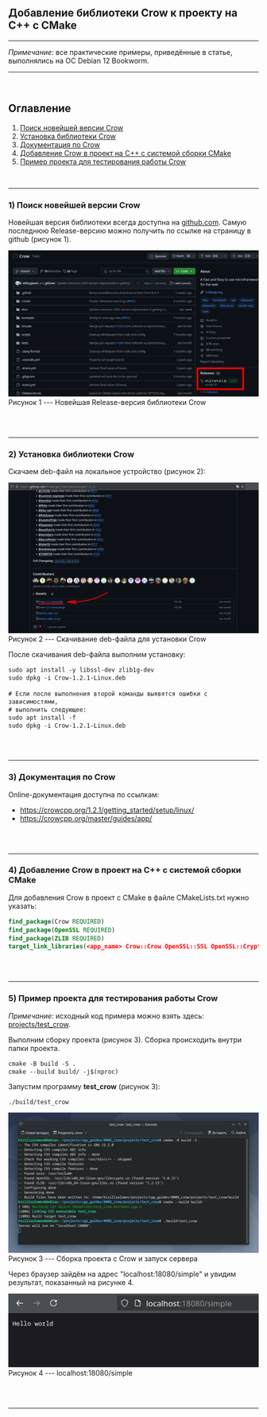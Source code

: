 ## Добавление библиотеки Crow к проекту на C++ с CMake  

---  

_Примечание:_ все практические примеры, приведённые в статье, выполнялись на ОС Debian 12 Bookworm.  

---  

<br>  

## Оглавление

1. [Поиск новейшей версии Crow](#сhapter_1)
2. [Установка библиотеки Crow](#сhapter_2)
3. [Документация по Crow](#сhapter_3)
4. [Добавление Crow в проект на C++ с системой сборки CMake](#сhapter_4)
5. [Пример проекта для тестирования работы Crow](#сhapter_5)
<br>  

---

<a name="сhapter_1"></a>
### 1) Поиск новейшей версии Crow  

Новейшая версия библиотеки всегда доступна на [github.com](https://github.com/CrowCpp/Crow). Самую последнюю Release-версию можно получить по ссылке на страницу в github (рисунок 1).  

![Новейшая Release-версия библиотеки Crow](images/1.png)  
Рисунок 1 --- Новейшая Release-версия библиотеки Crow  

<br>  
<br>  

---

<a name="сhapter_2"></a>
### 2) Установка библиотеки Crow  

Скачаем deb-файл на локальное устройство (рисунок 2):  

![Скачивание deb-файла для установки Crow](images/2.png)  
Рисунок 2 --- Скачивание deb-файла для установки Crow  

После скачивания deb-файла выполним установку:  

```console
sudo apt install -y libssl-dev zlib1g-dev
sudo dpkg -i Crow-1.2.1-Linux.deb

# Если после выполнения второй команды выявятся ошибки с зависимостями,
# выполнить следующее:
sudo apt install -f
sudo dpkg -i Crow-1.2.1-Linux.deb
```

<br>  
<br>  

---

<a name="сhapter_3"></a>
### 3) Документация по Crow  

Online-документация доступна по ссылкам:  
* https://crowcpp.org/1.2.1/getting_started/setup/linux/
* https://crowcpp.org/master/guides/app/  

<br>  
<br>  

---

<a name="сhapter_4"></a>
### 4) Добавление Crow в проект на C++ с системой сборки CMake  

Для добавления Crow в проект с CMake в файле CMakeLists.txt нужно указать:  

```cmake
find_package(Crow REQUIRED)
find_package(OpenSSL REQUIRED)
find_package(ZLIB REQUIRED)
target_link_libraries(<app_name> Crow::Crow OpenSSL::SSL OpenSSL::Crypto ZLIB::ZLIB)
```

<br>  
<br>  

---

<a name="сhapter_5"></a>
### 5) Пример проекта для тестирования работы Crow  

_Примечание:_ исходный код примера можно взять здесь:  
[projects/test_crow](projects/test_crow).  

Выполним сборку проекта (рисунок 3). Сборка происходить внутри папки проекта.   

```console
cmake -B build -S .
cmake --build build/ -j$(nproc)
```

Запустим программу __test_crow__ (рисунок 3):

```console
./build/test_crow
```

![Сборка проекта с Crow и запуск сервера](images/3.png)  
Рисунок 3 --- Сборка проекта с Crow и запуск сервера  

Через браузер зайдём на адрес "localhost:18080/simple" и увидим результат, показанный на рисунке 4.

![localhost:18080/simple](images/4.png)  
Рисунок 4 --- localhost:18080/simple  

<br>  
<br>  

---
